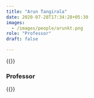 ```yaml
---
title: "Arun Tangirala"
date: 2020-07-28T17:34:28+05:30
images:
  - /images/people/arunkt.png
role: "Professor"
draft: false

---
```


{{<rawhtml>}}
<h3><b>Professor</b></h3>
{{</rawhtml>}}